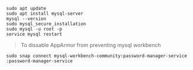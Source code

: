 ```
sudo apt update
sudo apt install mysql-server
mysql --version
sudo mysql_secure_installation
sudo mysql -u root -p 
service mysql restart
```


> To dissable AppArmor from preventing mysql workbench
```
sudo snap connect mysql-workbench-community:password-manager-service :password-manager-service
```
